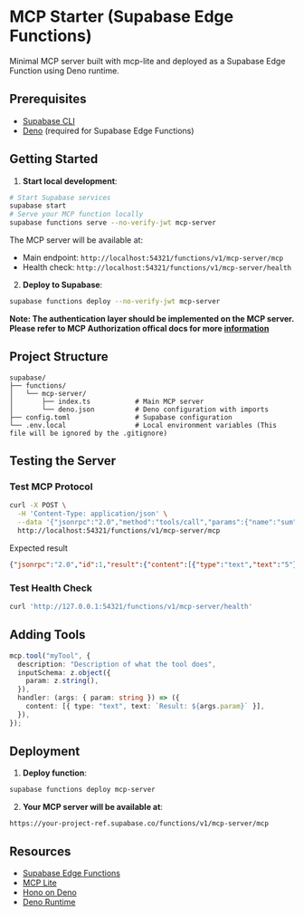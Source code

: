 # MCP Starter (Supabase Edge Functions)

Minimal MCP server built with mcp-lite and deployed as a Supabase Edge Function using Deno runtime.

## Prerequisites

- [Supabase CLI](https://supabase.com/docs/guides/cli/getting-started)
- [Deno](https://deno.land/) (required for Supabase Edge Functions)

## Getting Started

1. **Start local development**:
```bash
# Start Supabase services
supabase start
# Serve your MCP function locally
supabase functions serve --no-verify-jwt mcp-server
```

The MCP server will be available at:
- Main endpoint: `http://localhost:54321/functions/v1/mcp-server/mcp`
- Health check: `http://localhost:54321/functions/v1/mcp-server/health`

2. **Deploy to Supabase**:
```bash
supabase functions deploy --no-verify-jwt mcp-server
```

**Note: The authentication layer should be implemented on the MCP server. Please refer to MCP Authorization offical docs for more [information](https://modelcontextprotocol.io/specification/draft/basic/authorization)** 

## Project Structure

```
supabase/
├── functions/
│   └── mcp-server/
│       ├── index.ts           # Main MCP server
│       └── deno.json          # Deno configuration with imports
├── config.toml                # Supabase configuration
└── .env.local                 # Local environment variables (This file will be ignored by the .gitignore)
```

## Testing the Server

### Test MCP Protocol
```bash
curl -X POST \
  -H 'Content-Type: application/json' \
  --data '{"jsonrpc":"2.0","method":"tools/call","params":{"name":"sum","arguments": {"a":2,"b":3}},"id":1}' \
  http://localhost:54321/functions/v1/mcp-server/mcp
```

Expected result

```json
{"jsonrpc":"2.0","id":1,"result":{"content":[{"type":"text","text":"5"}]}}
```

### Test Health Check
```bash
curl 'http://127.0.0.1:54321/functions/v1/mcp-server/health'
```

## Adding Tools

```typescript
mcp.tool("myTool", {
  description: "Description of what the tool does",
  inputSchema: z.object({
    param: z.string(),
  }),
  handler: (args: { param: string }) => ({
    content: [{ type: "text", text: `Result: ${args.param}` }],
  }),
});
```

## Deployment

1. **Deploy function**:
```bash
supabase functions deploy mcp-server
```

2. **Your MCP server will be available at**:
```
https://your-project-ref.supabase.co/functions/v1/mcp-server/mcp
```

## Resources

- [Supabase Edge Functions](https://supabase.com/docs/guides/functions)
- [MCP Lite](https://github.com/fiberplane/mcp-lite)
- [Hono on Deno](https://hono.dev/getting-started/deno)
- [Deno Runtime](https://deno.land/)
